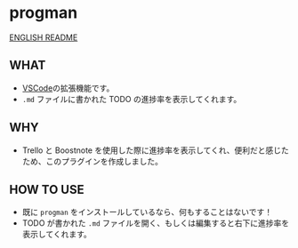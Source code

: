 # progman

[ENGLISH README](./README_EN.md)

## WHAT

- [VSCode](https://code.visualstudio.com)の拡張機能です。
- `.md` ファイルに書かれた TODO の進捗率を表示してくれます。

## WHY

- Trello と Boostnote を使用した際に進捗率を表示してくれ、便利だと感じたため、このプラグインを作成しました。

## HOW TO USE

- 既に `progman` をインストールしているなら、何もすることはないです！
- TODO が書かれた `.md` ファイルを開く、もしくは編集すると右下に進捗率を表示してくれます。
